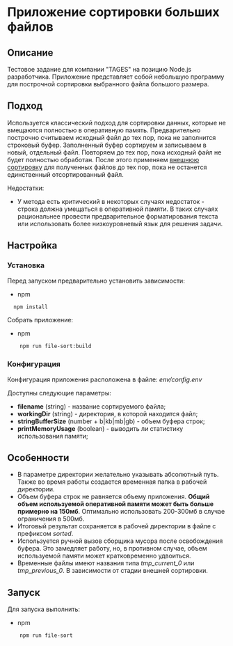 # Приложение сортировки больших файлов

## Описание

Тестовое задание для компании "TAGES" на позицию Node.js разработчика. Приложение представляет собой небольшую программу для построчной сортировки выбранного файла большого размера.

## Подход

Используется классический подход для сортировки данных, которые не вмещаются полностью в оперативную память. Предварительно построчно считываем исходный файл до тех пор, пока не заполнится строковый буфер. Заполненный буфер сортируем и записываем в новый, отдельный файл. Повторяем до тех пор, пока исходный файл не будет полностью обработан. После этого применяем [внешнюю сортировку](https://ru.wikipedia.org/wiki/%D0%92%D0%BD%D0%B5%D1%88%D0%BD%D1%8F%D1%8F_%D1%81%D0%BE%D1%80%D1%82%D0%B8%D1%80%D0%BE%D0%B2%D0%BA%D0%B0) для полученных файлов до тех пор, пока не останется единственный отсортированный файл.

Недостатки:

- У метода есть критический в некоторых случаях недостаток - строка должна умещаться в оперативной памяти. В таких случаях рациональнее провести предварительное форматирования текста или использовать более низкоуровневый язык для решения задачи.

## Настройка

### Установка

Перед запуском предварительно установить зависимости:

- npm

```sh
  npm install
```

Собрать приложение:

- npm

```sh
    npm run file-sort:build
```

### Конфигурация

Конфигурация приложения расположена в файле:
_env/config.env_

Доступны следующие параметры:

- **filename** (string) - название сортируемого файла;
- **workingDir** (string) - директория, в которой находится файл;
- **stringBufferSize** (number + b|kb|mb|gb) - объем буфера строк;
- **printMemoryUsage** (boolean) - выводить ли статистику использования памяти;

## Особенности

- В параметре директории желательно указывать абсолютный путь. Также во время работы создается временная папка в рабочей директории.
- Объем буфера строк не равняется объему приложения. **Общий объем используемой оперативной памяти может быть больше примерно на 150мб**. Оптимально использовать 200-300мб в случае ограничения в 500мб.
- Итоговый результат сохраняется в рабочей директории в файле с префиксом _sorted_.
- Используется ручной вызов сборщика мусора после освобождения буфера. Это замедляет работу, но, в противном случае, объем используемой памяти может кратковременно удвоиться.
- Временные файлы имеют названия типа _tmp_current_0_ или _tmp_previous_0_. В зависимости от стадии внешней сортировки.

## Запуск

Для запуска выполнить:

- npm

```sh
    npm run file-sort
```
